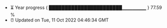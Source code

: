 - ⏳ Year progress { ███████████████████████▁▁▁▁▁▁▁ } 77.59 %
- ⏰ Updated on Tue, 11 Oct 2022 04:46:34 GMT

